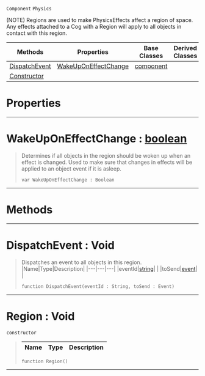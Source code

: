  `Component` `Physics`



(NOTE) Regions are used to make PhysicsEffects affect a region of space. Any effects attached to a Cog with a Region will apply to all objects in contact with this region.

|Methods|Properties|Base Classes|Derived Classes|
|---|---|---|---|
|[ DispatchEvent](https://github.com/zeroengineteam/ZeroDocs/blob/master/code_reference/class_reference/region.markdown#dispatchevent-void)|[ WakeUpOnEffectChange](https://github.com/zeroengineteam/ZeroDocs/blob/master/code_reference/class_reference/region.markdown#wakeuponeffectchange-zer)|[component](https://github.com/zeroengineteam/ZeroDocs/blob/master/code_reference/class_reference/component.markdown)| |
|[ Constructor](https://github.com/zeroengineteam/ZeroDocs/blob/master/code_reference/class_reference/region.markdown#region-void)| | | |


 #  Properties


---  
 #  WakeUpOnEffectChange : [boolean](https://github.com/zeroengineteam/ZeroDocs/blob/master/code_reference/nada_base_types/boolean.markdown)

> Determines if all objects in the region should be woken up when an effect is changed. Used to make sure that changes in effects will be applied to an object event if it is asleep.
> ``` lang=cpp, name=Nada
> var WakeUpOnEffectChange : Boolean


---  
 #  Methods


---  
 #  DispatchEvent : Void

> Dispatches an event to all objects in this region.
> |Name|Type|Description|
> |---|---|---|
> |eventId|[string](https://github.com/zeroengineteam/ZeroDocs/blob/master/code_reference/nada_base_types/string.markdown)| |
> |toSend|[event](https://github.com/zeroengineteam/ZeroDocs/blob/master/code_reference/class_reference/event.markdown)| |
> ``` lang=cpp, name=Nada
> function DispatchEvent(eventId : String, toSend : Event)
> ``` 


---  
 #  Region : Void

 `constructor`

> 
> |Name|Type|Description|
> |---|---|---|
> ``` lang=cpp, name=Nada
> function Region()
> ``` 


---  
 

 